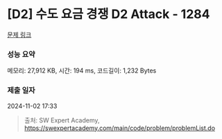 # [D2] 수도 요금 경쟁 D2 Attack - 1284 

[문제 링크](https://swexpertacademy.com/main/code/problem/problemDetail.do?contestProbId=AV189xUaI8UCFAZN) 

### 성능 요약

메모리: 27,912 KB, 시간: 194 ms, 코드길이: 1,232 Bytes

### 제출 일자

2024-11-02 17:33



> 출처: SW Expert Academy, https://swexpertacademy.com/main/code/problem/problemList.do